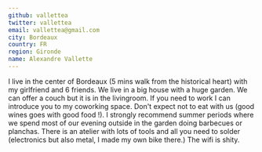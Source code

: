 ```yaml
---
github: vallettea
twitter: vallettea
email: vallettea@gmail.com
city: Bordeaux
country: FR
region: Gironde
name: Alexandre Vallette
---
```


I live in the center of Bordeaux (5 mins walk from the historical heart) with my girlfriend and 6 friends. We live in a big house with a huge garden. We can offer a couch but it is in the livingroom. If you need to work I can introduce you to my coworking space.
Don't expect not to eat with us (good wines goes with good food !). I strongly recommend summer periods where we spend most of our evening outside in the garden doing barbecues or planchas.
There is an atelier with lots of tools and all you need to solder (electronics but also metal, I made my own bike there.)
The wifi is shity.
